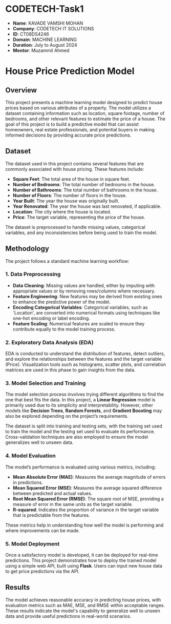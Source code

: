 # CODETECH-Task1
- **Name**: KAVADE VAMSHI MOHAN
- **Company**: CODETECH IT SOLUTIONS
- **ID**: CT08DS4246
- **Domain**: MACHINE LEARNING
- **Duration**: July to August 2024
- **Mentor**: Muzammil Ahmed
# House Price Prediction Model

## Overview

This project presents a machine learning model designed to predict house prices based on various attributes of a property. The model utilizes a dataset containing information such as location, square footage, number of bedrooms, and other relevant features to estimate the price of a house. The goal of this project is to build a predictive model that can assist homeowners, real estate professionals, and potential buyers in making informed decisions by providing accurate price predictions.

## Dataset

The dataset used in this project contains several features that are commonly associated with house pricing. These features include:

- **Square Feet**: The total area of the house in square feet.
- **Number of Bedrooms**: The total number of bedrooms in the house.
- **Number of Bathrooms**: The total number of bathrooms in the house.
- **Number of Floors**: The number of floors in the house.
- **Year Built**: The year the house was originally built.
- **Year Renovated**: The year the house was last renovated, if applicable.
- **Location**: The city where the house is located.
- **Price**: The target variable, representing the price of the house.

The dataset is preprocessed to handle missing values, categorical variables, and any inconsistencies before being used to train the model.

## Methodology

The project follows a standard machine learning workflow:

### 1. Data Preprocessing

- **Data Cleaning**: Missing values are handled, either by imputing with appropriate values or by removing rows/columns where necessary.
- **Feature Engineering**: New features may be derived from existing ones to enhance the predictive power of the model.
- **Encoding Categorical Variables**: Categorical variables, such as 'Location', are converted into numerical formats using techniques like one-hot encoding or label encoding.
- **Feature Scaling**: Numerical features are scaled to ensure they contribute equally to the model training process.

### 2. Exploratory Data Analysis (EDA)

EDA is conducted to understand the distribution of features, detect outliers, and explore the relationships between the features and the target variable (Price). Visualization tools such as histograms, scatter plots, and correlation matrices are used in this phase to gain insights from the data.

### 3. Model Selection and Training

The model selection process involves trying different algorithms to find the one that best fits the data. In this project, a **Linear Regression** model is primarily used due to its simplicity and interpretability. However, other models like **Decision Trees**, **Random Forests**, and **Gradient Boosting** may also be explored depending on the project’s requirements.

The dataset is split into training and testing sets, with the training set used to train the model and the testing set used to evaluate its performance. Cross-validation techniques are also employed to ensure the model generalizes well to unseen data.

### 4. Model Evaluation

The model’s performance is evaluated using various metrics, including:

- **Mean Absolute Error (MAE)**: Measures the average magnitude of errors in predictions.
- **Mean Squared Error (MSE)**: Measures the average squared difference between predicted and actual values.
- **Root Mean Squared Error (RMSE)**: The square root of MSE, providing a measure of error in the same units as the target variable.
- **R-squared**: Indicates the proportion of variance in the target variable that is predictable from the features.

These metrics help in understanding how well the model is performing and where improvements can be made.

### 5. Model Deployment

Once a satisfactory model is developed, it can be deployed for real-time predictions. This project demonstrates how to deploy the trained model using a simple web API, built using **Flask**. Users can input new house data to get price predictions via the API.

## Results

The model achieves reasonable accuracy in predicting house prices, with evaluation metrics such as MAE, MSE, and RMSE within acceptable ranges. These results indicate the model's capability to generalize well to unseen data and provide useful predictions in real-world scenarios.
